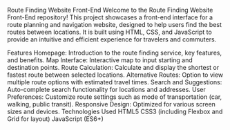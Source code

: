 Route Finding Website Front-End
Welcome to the Route Finding Website Front-End repository! This project showcases a front-end interface for a route planning and navigation website, designed to help users find the best routes between locations. It is built using HTML, CSS, and JavaScript to provide an intuitive and efficient experience for travelers and commuters.

Features
Homepage: Introduction to the route finding service, key features, and benefits.
Map Interface: Interactive map to input starting and destination points.
Route Calculation: Calculate and display the shortest or fastest route between selected locations.
Alternative Routes: Option to view multiple route options with estimated travel times.
Search and Suggestions: Auto-complete search functionality for locations and addresses.
User Preferences: Customize route settings such as mode of transportation (car, walking, public transit).
Responsive Design: Optimized for various screen sizes and devices.
Technologies Used
HTML5
CSS3 (including Flexbox and Grid for layout)
JavaScript (ES6+)
